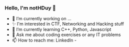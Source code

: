 ### Hello, I'm notHDuy 👋

- 🔭 I’m currently working on ...
- ✨ I'm interested in CTF, Networking and Hacking stuff
- 🌱 I’m currently learning C++, Python, Javascript
- 💬 Ask me about coding exercises or any IT problems
- 📫 How to reach me: LinkedIn - 


